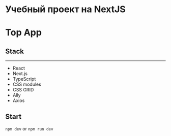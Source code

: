 # Учебный проект на NextJS

# Top App

## Stack
______

* React
* Next.js
* TypeScript
* CSS modules
* CSS GRID
* Ally
* Axios

## Start

`npm dev` or `npm run dev`
